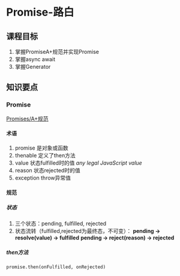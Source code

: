 # Promise-路白
## 课程目标
1. 掌握PromiseA+规范并实现Promise
2. 掌握async await
3. 掌握Generator

## 知识要点

### Promise
[Promises/A+规范](https://promisesaplus.com/)
#### 术语
1. promise 是对象或函数
2. thenable 定义了then方法
3. value 状态fulfilled时的值 *any legal JavaScript value*
4. reason 状态rejected时的值
5. exception throw异常值

#### 规范
##### 状态
1. 三个状态：pending, fulfilled, rejected
2. 状态流转（fulfilled,rejected为最终态，不可变）：
   **pending -> resolve(value) -> fulfilled**
   **pending -> reject(reason) -> rejected**


##### then方法
`promise.then(onFulfilled, onRejected)`

